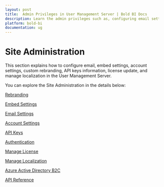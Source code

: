 ```yaml
---
layout: post
title:  Admin Privileges in User Management Server | Bold BI Docs
description: Learn the admin privileges such as, configuring email settings, embed settings, account settings, custom rebranding, API keys information, license update, and manage localization in the user management server.
platform: bold-bi
documentation: ug
---
```


# Site Administration

This section explains how to configure email, embed settings, account settings, custom rebranding, API keys information, license update, and manage localization in the User Management Server.

You can explore the Site Administration in the details below:

[Rebranding](/multi-tenancy/site-administration/rebranding/)

[Embed Settings](/site-administration/embed-settings/)

[Email Settings](/multi-tenancy/site-administration/email-settings/)

[Account Settings](/multi-tenancy/site-administration/account-settings/)

[API Keys](/multi-tenancy/site-administration/api-keys/)

[Authentication](/multi-tenancy/site-administration/authentication/)

[Manage License](/multi-tenancy/site-administration/manage-license/)

[Manage Localization](/multi-tenancy/site-administration/manage-localization/)

[Azure Active Directory B2C](/multi-tenancy/site-administration/authentication/azure-b2c-settings/)

[API Reference](/multi-tenancy/api-reference/)